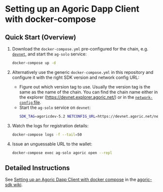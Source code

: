 # Setting up an Agoric Dapp Client with docker-compose

## Quick Start (Overview)

1. Download the `docker-compose.yml` pre-configured for the chain, e.g. [`devnet`](https://devnet.agoric.net/docker-compose.yml), and start the `ag-solo` service:

   ```sh
   docker-compose up -d
   ```

1. Alternatively use the generic `docker-compose.yml` in this repository and configure it with the right SDK version and network config URL:

   - Figure out which version tag to use. Usually the version tag is the same as the name of the chain. You can find the chain name either in the explorer (https://devnet.explorer.agoric.net/) or in the [`network-config` file](https://devnet.agoric.net/network-config).
   - Start the `ag-solo` service on `devnet`:
     ```sh
     SDK_TAG=agoricdev-5.2 NETCONFIG_URL=https://devnet.agoric.net/network-config docker-compose up -d
     ```

1. Watch the logs for registration details:

   ```sh
   docker-compose logs -f --tail=50
   ```

1. Issue an unguessable URL to the wallet:

   ```sh
   docker-compose exec ag-solo agoric open --repl
   ```

## Detailed Instructions

See [Setting up an Agoric Dapp Client with docker compose](https://github.com/Agoric/agoric-sdk/wiki/Setting-up-an-Agoric-Dapp-Client-with-docker-compose) in the [agoric\-sdk wiki](https://github.com/Agoric/agoric-sdk/wiki).
